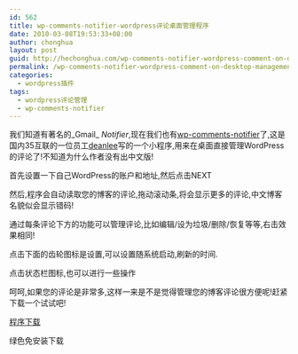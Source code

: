```yaml
---
id: 562
title: wp-comments-notifier-wordpress评论桌面管理程序
date: 2010-03-08T19:53:33+08:00
author: chonghua
layout: post
guid: http://hechonghua.com/wp-comments-notifier-wordpress-comment-on-desktop-management-program/
permalink: /wp-comments-notifier-wordpress-comment-on-desktop-management-program/
categories:
  - wordpress插件
tags:
  - wordpress评论管理
  - wp-comments-notifier
---
```

我们知道有著名的_Gmail_ _Notifier_,现在我们也有<a href="http://code.google.com/p/wp-comments-notifier/" target="_blank">wp-comments-notifier</a>了,这是国内35互联的一位员工<a href="http://www.deanlee.cn/" target="_blank">deanlee</a>写的一个小程序,用来在桌面直接管理WordPress的评论了!不知道为什么作者没有出中文版!

<!--more-->

首先设置一下自己WordPress的账户和地址,然后点击NEXT</p> 

然后,程序会自动读取您的博客的评论,拖动滚动条,将会显示更多的评论,中文博客名貌似会显示错码!</p> 

通过每条评论下方的功能可以管理评论,比如编辑/设为垃圾/删除/恢复等等,右击效果相同!</p> 

点击下面的齿轮图标是设置,可以设置随系统启动,刷新的时间.</p> 

点击状态栏图标,也可以进行一些操作</p> 

呵呵,如果您的评论是非常多,这样一来是不是觉得管理您的博客评论很方便呢!赶紧下载一个试试吧!

<a href="http://wp-comments-notifier.googlecode.com/files/wp-comments-notifier-setup.0.11.exe" target="_blank">程序下载</a>

绿色免安装下载
